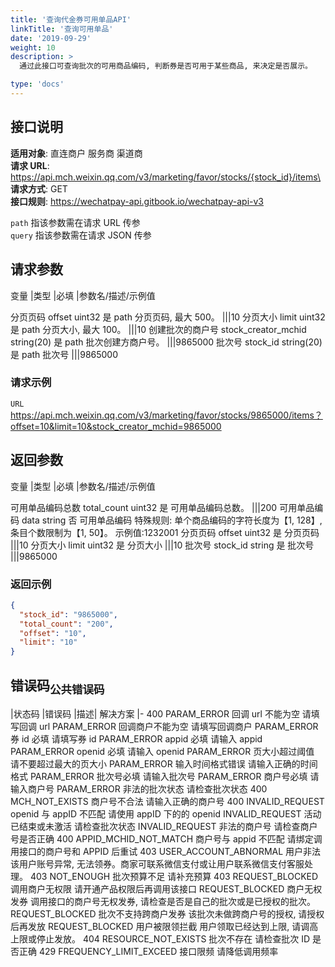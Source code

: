 ```yaml
---
title: '查询代金券可用单品API'
linkTitle: '查询可用单品'
date: '2019-09-29'
weight: 10
description: >
  通过此接口可查询批次的可用商品编码, 判断券是否可用于某些商品, 来决定是否展示。

type: 'docs'
---
```


## 接口说明

**适用对象**: 直连商户 服务商 渠道商\
**请求 URL**: https://api.mch.weixin.qq.com/v3/marketing/favor/stocks/{stock_id}/items\
**请求方式**: GET\
**接口规则**: https://wechatpay-api.gitbook.io/wechatpay-api-v3

`path` 指该参数需在请求 URL 传参\
`query` 指该参数需在请求 JSON 传参

## 请求参数

变量 |类型 |必填 |参数名/描述/示例值

分页页码 offset uint32 是 path 分页页码, 最大 500。
|||10
分页大小 limit uint32 是 path 分页大小, 最大 100。
|||10
创建批次的商户号 stock_creator_mchid string(20) 是 path 批次创建方商户号。
|||9865000
批次号 stock_id string(20) 是 path 批次号
|||9865000

### 请求示例

`URL` https://api.mch.weixin.qq.com/v3/marketing/favor/stocks/9865000/items？offset=10&limit=10&stock_creator_mchid=9865000

## 返回参数

变量 |类型 |必填 |参数名/描述/示例值

可用单品编码总数 total_count uint32 是 可用单品编码总数。
|||200
可用单品编码 data string 否 可用单品编码
特殊规则: 单个商品编码的字符长度为【1, 128】,条目个数限制为【1, 50】。
示例值:1232001
分页页码 offset uint32 是 分页页码
|||10
分页大小 limit uint32 是 分页大小
|||10
批次号 stock_id string
是 批次号
|||9865000

### 返回示例

```json
{
  "stock_id": "9865000",
  "total_count": "200",
  "offset": "10",
  "limit": "10"
}
```

## 错误码<sub>公共错误码</sub>

|状态码 |错误码 |描述| 解决方案
|-
400 PARAM_ERROR 回调 url 不能为空 请填写回调 url
PARAM_ERROR 回调商户不能为空 请填写回调商户
PARAM_ERROR 券 id 必填 请填写券 id
PARAM_ERROR appid 必填 请输入 appid
PARAM_ERROR openid 必填 请输入 openid
PARAM_ERROR 页大小超过阈值 请不要超过最大的页大小
PARAM_ERROR 输入时间格式错误 请输入正确的时间格式
PARAM_ERROR 批次号必填 请输入批次号
PARAM_ERROR 商户号必填 请输入商户号
PARAM_ERROR 非法的批次状态 请检查批次状态
400 MCH_NOT_EXISTS 商户号不合法 请输入正确的商户号
400 INVALID_REQUEST openid 与 appID 不匹配 请使用 appID 下的的 openid
INVALID_REQUEST 活动已结束或未激活 请检查批次状态
INVALID_REQUEST 非法的商户号 请检查商户号是否正确
400 APPID_MCHID_NOT_MATCH 商户号与 appid 不匹配 请绑定调用接口的商户号和 APPID 后重试
403 USER_ACCOUNT_ABNORMAL 用户非法 该用户账号异常, 无法领券。商家可联系微信支付或让用户联系微信支付客服处理。
403 NOT_ENOUGH 批次预算不足 请补充预算
403 REQUEST_BLOCKED 调用商户无权限 请开通产品权限后再调用该接口
REQUEST_BLOCKED 商户无权发券 调用接口的商户号无权发券, 请检查是否是自己的批次或是已授权的批次。
REQUEST_BLOCKED 批次不支持跨商户发券 该批次未做跨商户号的授权, 请授权后再发放
REQUEST_BLOCKED 用户被限领拦截 用户领取已经达到上限, 请调高上限或停止发放。
404 RESOURCE_NOT_EXISTS 批次不存在 请检查批次 ID 是否正确
429 FREQUENCY_LIMIT_EXCEED 接口限频 请降低调用频率
